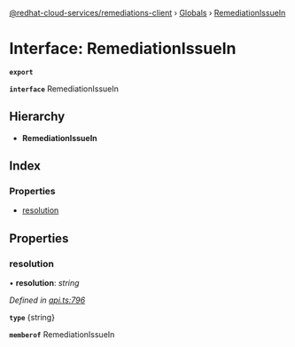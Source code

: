 [@redhat-cloud-services/remediations-client](../README.md) › [Globals](../globals.md) › [RemediationIssueIn](remediationissuein.md)

# Interface: RemediationIssueIn

**`export`** 

**`interface`** RemediationIssueIn

## Hierarchy

* **RemediationIssueIn**

## Index

### Properties

* [resolution](remediationissuein.md#resolution)

## Properties

###  resolution

• **resolution**: *string*

*Defined in [api.ts:796](https://github.com/RedHatInsights/javascript-clients/blob/master/packages/remediations/api.ts#L796)*

**`type`** {string}

**`memberof`** RemediationIssueIn
